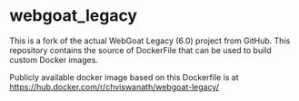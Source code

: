 # webgoat_legacy
This is a fork of the actual WebGoat Legacy (6.0) project from GitHub. This repository contains the source of DockerFile that can be used to build custom Docker images.

Publicly available docker image based on this Dockerfile is at https://hub.docker.com/r/chviswanath/webgoat-legacy/
